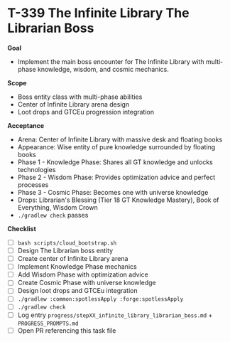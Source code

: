 # T-339 The Infinite Library The Librarian Boss

**Goal**

- Implement the main boss encounter for The Infinite Library with multi-phase knowledge, wisdom, and cosmic mechanics.

**Scope**

- Boss entity class with multi-phase abilities
- Center of Infinite Library arena design
- Loot drops and GTCEu progression integration

**Acceptance**

- Arena: Center of Infinite Library with massive desk and floating books
- Appearance: Wise entity of pure knowledge surrounded by floating books
- Phase 1 - Knowledge Phase: Shares all GT knowledge and unlocks technologies
- Phase 2 - Wisdom Phase: Provides optimization advice and perfect processes
- Phase 3 - Cosmic Phase: Becomes one with universe knowledge
- Drops: Librarian's Blessing (Tier 18 GT Knowledge Mastery), Book of Everything, Wisdom Crown
- `./gradlew check` passes

**Checklist**

- [ ] `bash scripts/cloud_bootstrap.sh`
- [ ] Design The Librarian boss entity
- [ ] Create center of Infinite Library arena
- [ ] Implement Knowledge Phase mechanics
- [ ] Add Wisdom Phase with optimization advice
- [ ] Create Cosmic Phase with universe knowledge
- [ ] Design loot drops and GTCEu integration
- [ ] `./gradlew :common:spotlessApply :forge:spotlessApply`
- [ ] `./gradlew check`
- [ ] Log entry `progress/stepXX_infinite_library_librarian_boss.md` + `PROGRESS_PROMPTS.md`
- [ ] Open PR referencing this task file

